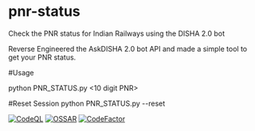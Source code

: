 # pnr-status
Check the PNR status for Indian Railways using the DISHA 2.0 bot

Reverse Engineered the AskDISHA 2.0 bot API and made a simple tool to get your PNR status.


#Usage

python PNR_STATUS.py <10 digit PNR>


#Reset Session
python PNR_STATUS.py --reset


[![CodeQL](https://github.com/chunkboi/pnr-status/actions/workflows/codeql-analysis.yml/badge.svg)](https://github.com/chunkboi/pnr-status/actions/workflows/codeql-analysis.yml)
[![OSSAR](https://github.com/chunkboi/pnr-status/actions/workflows/ossar.yml/badge.svg)](https://github.com/chunkboi/pnr-status/actions/workflows/ossar.yml)
[![CodeFactor](https://www.codefactor.io/repository/github/chunkboi/pnr-status/badge)](https://www.codefactor.io/repository/github/chunkboi/pnr-status)

